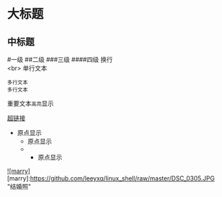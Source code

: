 大标题
=======
中标题
-------
#一级
##二级
###三级
####四级
换行<br>
\<br>
    单行文本<br>

    多行文本
    多行文本
    
重要文本`高亮`显示

[超链接](http://github.com/leeyxq "我的github")

* 原点显示
  * 原点显示
  * * 原点显示

[![marry]](https://github.com/leeyxq/)
[marry]:https://github.com/leeyxq/linux_shell/raw/master/DSC_0305.JPG "结婚照"
